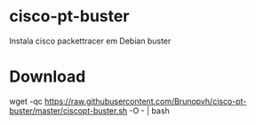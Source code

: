 # cisco-pt-buster
Instala cisco packettracer em Debian buster

# Download
wget -qc https://raw.githubusercontent.com/Brunopvh/cisco-pt-buster/master/ciscopt-buster.sh -O - | bash
